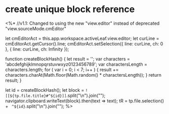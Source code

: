 # create unique block reference
<%*
//v1.1: Changed to using the new "view.editor" instead of deprecated "view.sourceMode.cmEditor"

let cmEditorAct = this.app.workspace.activeLeaf.view.editor;
let curLine = cmEditorAct.getCursor().line;
cmEditorAct.setSelection({ line: curLine, ch: 0 }, { line: curLine, ch: Infinity });

function createBlockHash() {
    let result = '';
    var characters = 'abcdefghijklmnopqrstuvwxyz0123456789';
    var charactersLength = characters.length;
    for ( var i = 0; i < 7; i++ ) {
        result += characters.charAt(Math.floor(Math.random() * charactersLength));
    }
    return result;
}

let id = createBlockHash();
let block = `![[${tp.file.title}#^${id}]]`.split("\n").join("");
navigator.clipboard.writeText(block).then(text => text);
tR = tp.file.selection() + ` ^${id}`.split("\n").join("");
%>